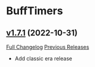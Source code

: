 # BuffTimers

## [v1.7.1](https://github.com/sandervspl/BuffTimers/tree/v1.7.1) (2022-10-31)
[Full Changelog](https://github.com/sandervspl/BuffTimers/compare/v1.7.0...v1.7.1) [Previous Releases](https://github.com/sandervspl/BuffTimers/releases)

- Add classic era release  
